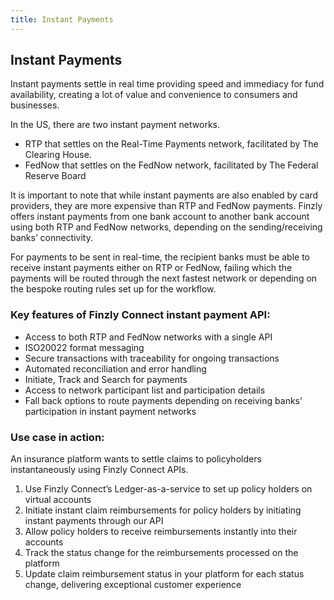 ```yaml
---
title: Instant Payments
---
```



## **Instant Payments**

Instant payments settle in real time providing speed and immediacy for fund availability, creating a lot of value and convenience to consumers and businesses. 

In the US, there are two instant payment networks.
- RTP that settles on the Real-Time Payments network, facilitated by The Clearing House.
- FedNow that settles on the FedNow network, facilitated by The Federal Reserve Board

It is important to note that while instant payments are also enabled by card providers, they are more expensive than RTP and FedNow payments. Finzly offers instant payments from one bank account to another bank account using both RTP and FedNow networks, depending on the sending/receiving banks’ connectivity. 

For payments to be sent in real-time, the recipient banks must be able to receive instant payments either on RTP or FedNow, failing which the payments will be routed through the next fastest network or depending on the bespoke routing rules set up for the workflow.

### **Key features of Finzly Connect instant payment API:**
- Access to both RTP and FedNow networks with a single API
- ISO20022 format messaging
- Secure transactions with traceability for ongoing transactions
- Automated reconciliation and error handling 
- Initiate, Track and Search for payments
- Access to network participant list and participation details
- Fall back options to route payments depending on receiving banks’ participation in instant payment networks

<!-- ![image info](./images/service.png)

<br>

![image info](./images/transaction.png)

<br> -->

### **Use case in action:**

An insurance platform wants to settle claims to policyholders instantaneously using Finzly Connect APIs.
1. Use Finzly Connect’s  Ledger-as-a-service to set up policy holders on virtual accounts 
2. Initiate instant claim reimbursements for policy holders by initiating instant payments through our API
3. Allow policy holders to receive reimbursements instantly into their accounts
4. Track the status change for the reimbursements processed on the platform
5. Update claim reimbursement status in your platform for each status change, delivering exceptional customer experience